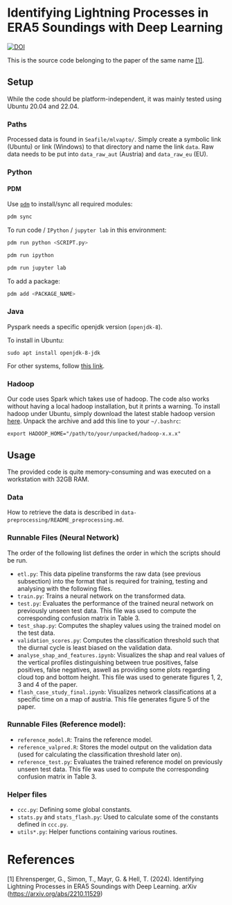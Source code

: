 # Identifying Lightning Processes in ERA5 Soundings with Deep Learning

[![DOI](https://zenodo.org/badge/550170268.svg)](https://zenodo.org/badge/latestdoi/550170268)

This is the source code belonging to the paper of the same name [[1]](#1).

## Setup
While the code should be platform-independent, it was mainly tested using Ubuntu 20.04 and 22.04.

### Paths
Processed data is found in `Seafile/mlvapto/`. Simply create a symbolic link (Ubuntu) or link (Windows) to that directory and name the link `data`. Raw data needs to be put into `data_raw_aut` (Austria) and `data_raw_eu` (EU).

### Python
#### PDM
Use [`pdm`](https://pdm-project.org/) to install/sync all required modules:
```bash
pdm sync
```

To run code / `IPython` / `jupyter lab` in this environment:
```bash
pdm run python <SCRIPT.py>

pdm run ipython

pdm run jupyter lab
```

To add a package:
```bash
pdm add <PACKAGE_NAME>
```

### Java
Pyspark needs a specific openjdk version (`openjdk-8`).

To install in Ubuntu:
```
sudo apt install openjdk-8-jdk
```

For other systems, follow [this link](https://learn.microsoft.com/de-de/java/openjdk/download#openjdk-8).

### Hadoop
Our code uses Spark which takes use of hadoop. The code also works without having a local hadoop installation, but it prints a warning.
To install hadoop under Ubuntu, simply download the latest stable hadoop version [here](https://downloads.apache.org/hadoop/common/stable/). Unpack
the archive and add this line to your `~/.bashrc`:
```
export HADOOP_HOME="/path/to/your/unpacked/hadoop-x.x.x"
```

## Usage

The provided code is quite memory-consuming and was executed on a workstation with 32GB RAM.

### Data
How to retrieve the data is described in `data-preprocessing/README_preprocessing.md`.

### Runnable Files (Neural Network)
The order of the following list defines the order in which the scripts should be run.
- `etl.py`: This data pipeline transforms the raw data (see previous subsection) into the format that is required for training, testing and analysing with the following files.
- `train.py`: Trains a neural network on the transformed data.
- `test.py`: Evaluates the performance of the trained neural network on previously unseen test data. This file was used to compute the corresponding confusion matrix in Table 3.
- `test_shap.py`: Computes the shapley values using the trained model on the test data.
- `validation_scores.py`: Computes the classification threshold such that the diurnal cycle is least biased on the validation data.
- `analyse_shap_and_features.ipynb`: Visualizes the shap and real values of the vertical profiles distinguishing between true positives, false positives, false negatives, aswell as providing some plots regarding cloud top and bottom height. This file was used to generate figures 1, 2, 3 and 4 of the paper.
- `flash_case_study_final.ipynb`: Visualizes network classifications at a specific time on a map of austria. This file generates figure 5 of the paper.

### Runnable Files (Reference model):
- `reference_model.R`: Trains the reference model.
- `reference_valpred.R`: Stores the model output on the validation data (used for calculating the classification threshold later on).
- `reference_test.py`: Evaluates the trained reference model on previously unseen test data. This file was used to compute the corresponding confusion matrix in Table 3.

### Helper files
- `ccc.py`: Defining some global constants.
- `stats.py` and `stats_flash.py`: Used to calculate some of the constants defined in `ccc.py`.
- `utils*.py`: Helper functions containing various routines.

# References
<a id="1">[1]</a> Ehrensperger, G., Simon, T., Mayr, G. & Hell, T. (2024). Identifying Lightning Processes in ERA5 Soundings with Deep Learning. arXiv (https://arxiv.org/abs/2210.11529)
